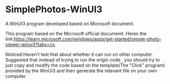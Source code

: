 # SimplePhotos-WinUI3
A WinUI3 program developed based on Microsoft document.

This program based on the Microsoft official documemt. Heres the link:https://learn.microsoft.com/windows/apps/get-started/simple-photo-viewer-winui3?tabs=cs.

Noticed:Haven't test that about whether it can run on other computer. Suggested that instead of trying to run the origin code , you should try to just copy and modify the code based on the template(The "Click" program) provided by the WinUI3 and then generate the relevant file on your own computer.
